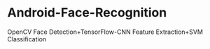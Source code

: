 # Android-Face-Recognition
OpenCV Face Detection+TensorFlow-CNN Feature Extraction+SVM Classification
